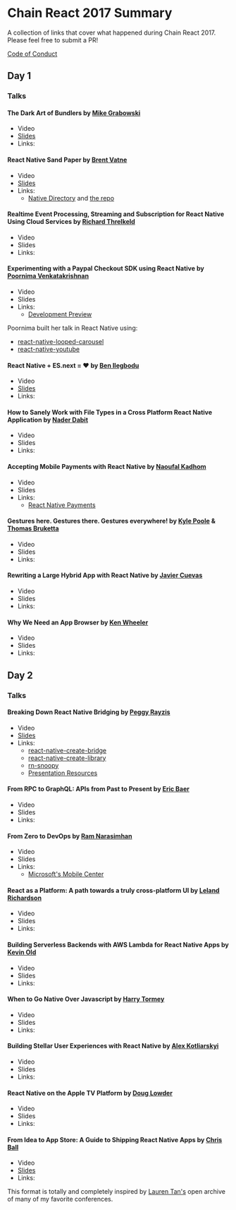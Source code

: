 # Chain React 2017 Summary

A collection of links that cover what happened during Chain React 2017. Please feel free to submit a PR!

[Code of Conduct](http://confcodeofconduct.com/)

## Day 1 

### Talks

#### The Dark Art of Bundlers by [Mike Grabowski](https://twitter.com/grabbou)
- Video
- [Slides](https://speakerdeck.com/grabbou/the-dark-art-of-bundlers)
- Links: 

#### React Native Sand Paper by [Brent Vatne](https://twitter.com/notbrent)
- Video
- [Slides](http://url.brentvatne.ca/F09ch)
- Links:
  + [Native Directory](https://www.native.directory) and [the repo](https://github.com/expo/react-native-libraries)

#### Realtime Event Processing, Streaming and Subscription for React Native Using Cloud Services by [Richard Threlkeld](https://twitter.com/undef_obj)
- Video
- Slides
- Links: 

#### Experimenting with a Paypal Checkout SDK using React Native by [Poornima Venkatakrishnan](https://twitter.com/poorni_venkat)
- Video
- Slides
- Links: 
  + [Development Preview](https://github.com/paypal/paypalnativecheckout-docs)

Poornima built her talk in React Native using:
- [react-native-looped-carousel](https://github.com/appintheair/react-native-looped-carousel)
- [react-native-youtube](https://github.com/inProgress-team/react-native-youtube)

#### React Native + ES.next = ♥︎ by [Ben Ilegbodu](https://twitter.com/benmvp)
- Video
- [Slides](https://bit.ly/chain-react-native-esnext)
- Links: 

#### How to Sanely Work with File Types in a Cross Platform React Native Application by [Nader Dabit](https://twitter.com/dabit3)
- Video
- Slides
- Links: 

#### Accepting Mobile Payments with React Native by [Naoufal Kadhom](https://twitter.com/naoufal)
- Video
- Slides
- Links: 
  - [React Native Payments](https://github.com/naoufal/react-native-payments)

#### Gestures here. Gestures there. Gestures everywhere! by [Kyle Poole](https://twitter.com/kylpo) & [Thomas Bruketta](https://twitter.com/SirTeebs)
- Video
- Slides
- Links: 

#### Rewriting a Large Hybrid App with React Native by [Javier Cuevas](https://twitter.com/javier_dev)
- Video
- Slides
- Links: 

#### Why We Need an App Browser by [Ken Wheeler](https://twitter.com/ken_wheeler)
- Video
- Slides
- Links: 

## Day 2

### Talks
#### Breaking Down React Native Bridging by [Peggy Rayzis](https://twitter.com/peggyrayzis)
- Video
- [Slides](http://chain-react-bridging.surge.sh/#/)
- Links: 
  - [react-native-create-bridge](https://github.com/peggyrayzis/react-native-create-bridge)
  - [react-native-create-library](https://github.com/frostney/react-native-create-library)
  - [rn-snoopy](https://github.com/jondot/rn-snoopy)
  - [Presentation Resources](https://github.com/peggyrayzis/chain-react-bridging)

#### From RPC to GraphQL: APIs from Past to Present by [Eric Baer](https://twitter.com/ebaerbaerbaer)
- Video
- Slides
- Links: 

#### From Zero to DevOps by [Ram Narasimhan](https://twitter.com/nparashuram)
- Video
- Slides
- Links:
  * [Microsoft's Mobile Center](https://mobile.azure.com)

#### React as a Platform: A path towards a truly cross-platform UI by [Leland Richardson](https://twitter.com/intelligibabble)
- Video
- Slides
- Links: 

#### Building Serverless Backends with AWS Lambda for React Native Apps by [Kevin Old](https://twitter.com/kevinold)
- Video
- Slides
- Links: 

#### When to Go Native Over Javascript by [Harry Tormey](https://twitter.com/htormey)
- Video
- Slides
- Links: 

#### Building Stellar User Experiences with React Native by [Alex Kotliarskyi](https://twitter.com/alex_frantic)
- Video
- Slides
- Links: 

#### React Native on the Apple TV Platform by [Doug Lowder](https://twitter.com/douglowder)
- Video
- Slides
- Links: 

#### From Idea to App Store: A Guide to Shipping React Native Apps by [Chris Ball](https://twitter.com/cball_)
- Video
- [Slides](https://speakerdeck.com/cball/from-idea-to-app-store-a-guide-to-shipping-react-native-apps)
- Links: 

This format is totally and completely inspired by [Lauren Tan's](https://twitter.com/sugarpirate_) open archive of many of my favorite conferences.

